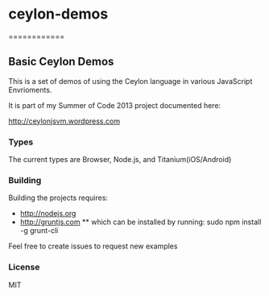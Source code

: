 # ceylon-demos #
============

## Basic Ceylon Demos ##

This is a set of demos of using the Ceylon language in various JavaScript Envrioments.

It is part of my Summer of Code 2013 project documented here:

http://ceylonjsvm.wordpress.com

### Types ###

The current types are Browser, Node.js, and Titanium(iOS/Android)

### Building ###

Building the projects requires:

* http://nodejs.org
* http://gruntjs.com
** which can be installed by running: sudo npm install -g grunt-cli

Feel free to create issues to request new examples

### License ###

MIT